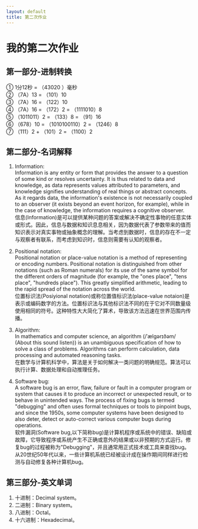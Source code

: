 ```yaml
---
layout: default
title: 第二次作业
---
```

# 我的第二次作业
## 第一部分-进制转换
① 1分12秒 = （43020 ）毫秒  
② （7A）13 = （101）10  
③ （7A）16 = （122）10  
④ （7A）16 = （172）2 = （1111010）8   
⑤ （1011011）2 = （133）8 = （91）16  
⑥ （678）10 = （1010100110）2 = （1246）8   
⑦ （111）2 + （101）2 = （1100）2

## 第二部分-名词解释
1. Information:  
Information is any entity or form that provides the answer to a question of some kind or resolves uncertainty. It is thus related to data and knowledge, as data represents values attributed to parameters, and knowledge signifies understanding of real things or abstract concepts. As it regards data, the information's existence is not necessarily coupled to an observer (it exists beyond an event horizon, for example), while in the case of knowledge, the information requires a cognitive observer.  
信息(Information)是可以提供某种问题的答案或解决不确定性事物的任意实体或形式。因此，信息与数据和知识息息相关，因为数据代表了参数带来的值而知识表示对真实事物或抽象概念的理解。当考虑到数据时，信息的存在不一定与观察者有联系，而考虑到知识时，信息则需要有认知的观察者。  

2. Positional notation:  
Positional notation or place-value notation is a method of representing or encoding numbers. Positional notation is distinguished from other notations (such as Roman numerals) for its use of the same symbol for the different orders of magnitude (for example, the "ones place", "tens place", "hundreds place"). This greatly simplified arithmetic, leading to the rapid spread of the notation across the world.   
位置标识法(Posiyional notation)或称位置值标识法(place-value notaion)是表示或编码数字的方法。位置标识法与其他标识法不同的在于它对不同数量级使用相同的符号。这种特性大大简化了算术，导致该方法迅速在世界范围内传播。  

3. Algorithm:  
In mathematics and computer science, an algorithm (/ˈælɡərɪðəm/ (About this sound listen)) is an unambiguous specification of how to solve a class of problems. Algorithms can perform calculation, data processing and automated reasoning tasks.  
在数学与计算机科学中，算法是关于如何解决一类问题的明确规范。算法可以执行计算、数据处理和自动推理任务。  

4. Software bug:  
A software bug is an error, flaw, failure or fault in a computer program or system that causes it to produce an incorrect or unexpected result, or to behave in unintended ways. The process of fixing bugs is termed "debugging" and often uses formal techniques or tools to pinpoint bugs, and since the 1950s, some computer systems have been designed to also deter, detect or auto-correct various computer bugs during operations.  
软件漏洞(Software bug,以下简称bug)是计算机程序或系统中的错误、缺陷或故障，它导致程序或系统产生不正确或意外的结果或以非预期的方式运行。修复bug的过程被称为"Debugging"，并且通常用正式技术或工具来查找bug。从20世纪50年代以来，一些计算机系统已经被设计成在操作期间同样进行检测与自动修复各种计算机bug。

## 第三部分-英文单词
1. 十进制：Decimal system。  
2. 二进制：Binary system。  
3. 八进制：Octal。  
4. 十六进制：Hexadecimal。